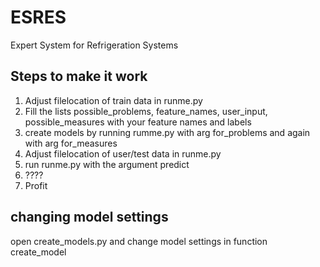 # ESRES
Expert System for Refrigeration Systems

## Steps to make it work
1. Adjust filelocation of train data in runme.py 
2. Fill the lists possible_problems, feature_names, user_input, possible_measures with your feature names and labels
3. create models by running rumme.py with arg for_problems and again with arg for_measures
4. Adjust filelocation of user/test data in runme.py 
5. run runme.py with the argument predict
6. ????
7. Profit

## changing model settings
open create_models.py and change model settings in function create_model
